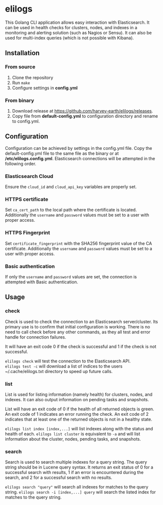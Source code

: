 # elilogs

This Golang CLI application allows easy interaction with Elasticsearch.
It can be used in health checks for clusters, nodes, and indexes in a monitoring and alerting solution (such as Nagios or Sensu).
It can also be used for multi-index queries (which is not possible with Kibana).

## Installation
### From source
1. Clone the repository
2. Run `make`
3. Configure settings in __config.yml__

### From binary
1. Download release at https://github.com/harvey-earth/elilogs/releases.
2. Copy file from __default-config.yml__ to configuration directory and rename to config.yml.

## Configuration
Configuration can be achieved by settings in the config.yml file.
Copy the default-config.yml file to the same file as the binary or at __/etc/elilogs.config.yml__.
Elasticsearch connections will be attempted in the following order.

### Elasticsearch Cloud
Ensure the `cloud_id` and `cloud_api_key` variables are properly set.

### HTTPS certificate
Set `ca_cert_path` to the local path where the certificate is located.
Additionally the `username` and `password` values must be set to a user with proper access.

### HTTPS Fingerprint
Set `certificate_fingerprint` with the SHA256 fingerprint value of the CA certificate.
Additionally the `username` and `password` values must be set to a user with proper access.

### Basic authentication
If only the `username` and `password` values are set, the connection is attempted with Basic authentication.

## Usage
### check
Check is used to check the connection to an Elasticsearch server/cluster.
Its primary use is to confirm that initial configuration is working.
There is no need to call check before any other commands, as they all test and error handle for connection failures.

It will have an exit code 0 if the check is successful and 1 if the check is not successful.

`elilogs check` will test the connection to the Elasticsearch API.  
`elilogs test -c` will download a list of indices to the users ~/.cache/elilogs.txt directory to speed up future calls.

### list
List is used for listing information (namely health) for clusters, nodes, and indexes.
It can also output information on pending tasks and snapshots.

List will have an exit code of 0 if the health of all returned objects is green.
An exit code of 1 indicates an error running the check.
An exit code of 2 indicates that at least one of the returned objects is not in a healthy state.

`elilogs list index [index,...]` will list indexes along with the status and health of each.
`elilogs list cluster` is equivalent to `-a` and will list information about the cluster, nodes, pending tasks, and snapshots.

### search
Search is used to search multiple indexes for a query string.
The query string should be in Lucene query syntax.
It returns an exit status of 0 for a successful search with results, 1 if an error is encountered during the search, and 2 for a successful search with no results.

`elilogs search "query"` will search all indexes for matches to the query string.
`elilogs search -i [index,...] query` will search the listed index for matches to the query string.
